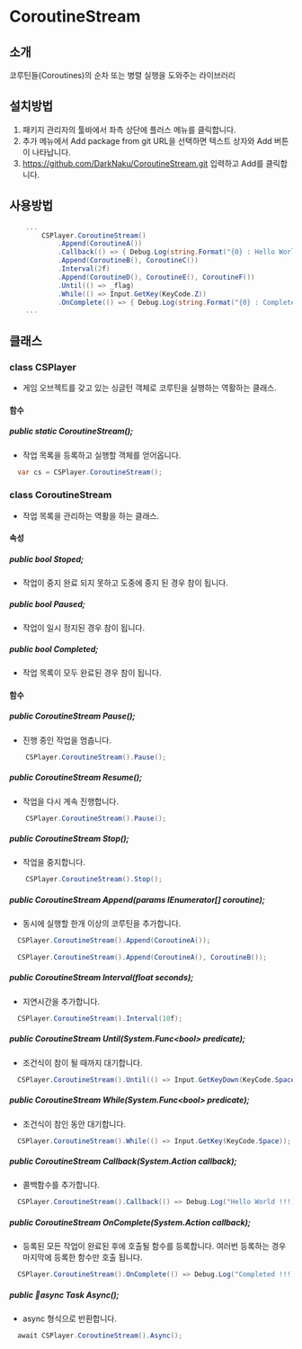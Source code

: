 # CoroutineStream

## 소개
코루틴들(Coroutines)의 순차 또는 병렬 실행을 도와주는 라이브러리

## 설치방법
1. 패키지 관리자의 툴바에서 좌측 상단에 플러스 메뉴를 클릭합니다.
2. 추가 메뉴에서 Add package from git URL을 선택하면 텍스트 상자와 Add 버튼이 나타납니다.
3. https://github.com/DarkNaku/CoroutineStream.git 입력하고 Add를 클릭합니다.

## 사용방법

```csharp
    ...
        CSPlayer.CoroutineStream()
            .Append(CoroutineA())
            .Callback(() => { Debug.Log(string.Format("{0} : Hello World !", Time.time)); })
            .Append(CoroutineB(), CoroutineC())
            .Interval(2f)
            .Append(CoroutineD(), CoroutineE(), CoroutineF())
            .Until(() => _flag)
            .While(() => Input.GetKey(KeyCode.Z))
            .OnComplete(() => { Debug.Log(string.Format("{0} : Completed !!!", Time.time)); });
    ...
```

## 클래스 

### class CSPlayer

- 게임 오브젝트를 갖고 있는 싱글턴 객체로 코루틴을 실행하는 역활하는 클래스.



#### 함수

##### public static CoroutineStream();

- 작업 목록을 등록하고 실행할 객체를 얻어옵니다.

```csharp
  var cs = CSPlayer.CoroutineStream();
```

### class CoroutineStream

- 작업 목록을 관리하는 역활을 하는 클래스.

#### 속성

##### public bool Stoped;

* 작업이 중지 완료 되지 못하고 도중에 중지 된 경우 참이 됩니다.

##### public bool Paused;

* 작업이 일시 정지된 경우 참이 됩니다.

##### public bool Completed;

* 작업 목록이 모두 완료된 경우 참이 됩니다.

#### 함수

##### public CoroutineStream Pause();

- 진행 중인 작업을 멈춥니다.

```csharp
    CSPlayer.CoroutineStream().Pause();
```

##### public CoroutineStream Resume();

- 작업을 다시 계속 진행합니다.

```csharp
    CSPlayer.CoroutineStream().Pause();
```

##### public CoroutineStream Stop();

- 작업을 중지합니다.

```csharp
    CSPlayer.CoroutineStream().Stop();
```

##### public CoroutineStream Append(params IEnumerator[] coroutine);

- 동시에 실행할 한개 이상의 코루틴을 추가합니다.

```csharp
  CSPlayer.CoroutineStream().Append(CoroutineA());
    
  CSPlayer.CoroutineStream().Append(CoroutineA(), CoroutineB());
```

##### public CoroutineStream Interval(float seconds);

- 지연시간을 추가합니다.

```csharp
  CSPlayer.CoroutineStream().Interval(10f);
```

##### public CoroutineStream Until(System.Func\<bool> predicate);

- 조건식이 참이 될 때까지 대기합니다.

```csharp
  CSPlayer.CoroutineStream().Until(() => Input.GetKeyDown(KeyCode.Space));
```

##### public CoroutineStream While(System.Func\<bool> predicate);

- 조건식이 참인 동안 대기합니다.

```csharp
  CSPlayer.CoroutineStream().While(() => Input.GetKey(KeyCode.Space));
```

##### public CoroutineStream Callback(System.Action callback);

- 콜백함수를 추가합니다.

```csharp
  CSPlayer.CoroutineStream().Callback(() => Debug.Log("Hello World !!!));
```

##### public CoroutineStream OnComplete(System.Action callback);

- 등록된 모든 작업이 완료된 후에 호출될 함수를 등록합니다. 여러번 등록하는 경우 마지막에 등록한 함수만 호출 됩니다.

```csharp
  CSPlayer.CoroutineStream().OnComplete(() => Debug.Log("Completed !!!));
```

##### public async Task Async();

- async 형식으로 반환합니다.

```csharp
  await CSPlayer.CoroutineStream().Async();
```
